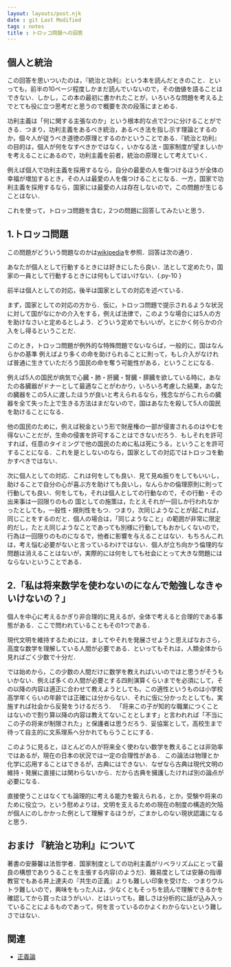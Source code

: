 ```yaml
---
layout: layouts/post.njk
date : git Last Modified 
tags : notes
title : トロッコ問題への回答
---
```


## 個人と統治

この回答を思いついたのは，『統治と功利』という本を読んだときのこと．といっても，前半の10ページ程度しかまだ読んでいないので，その価値を語ることはできない．しかし，この本の最初に書かれたことが，いろいろな問題を考える上でとても役に立つ思考だと思うので概要を次の段落にまとめる．

功利主義は「何に関する主張なのか」という根本的な点で2つに分けることができる．つまり，功利主義をあるべき統治，あるべき法を指し示す理論とするのか，個々人が従うべき道徳の原理とするのかということである．『統治と功利』の目的は，個人が何をなすべきかではなく，いかなる法・国家制度が望ましいかを考えることにあるので，功利主義を前者，統治の原理として考えていく．

例えば個人で功利主義を採用するなら，自分の最愛の人を傷つけるほうが全体の幸福が増加するとき，その人は最愛の人を傷つけることになる．一方，国家で功利主義を採用するなら，国家には最愛の人は存在しないので，この問題が生じることはない．

これを使って，トロッコ問題を含む，2つの問題に回答してみたいと思う．

## 1.トロッコ問題

この問題がどういう問題なのかは[wikipedia](https://ja.wikipedia.org/wiki/%E3%83%88%E3%83%AD%E3%83%83%E3%82%B3%E5%95%8F%E9%A1%8C)を参照．回答は次の通り．

あなたが個人として行動するときには好きにしたら良い．法として定めたり，国家の一員として行動するときには何もしてはいけない．{.py-10 }

前半は個人としての対応，後半は国家としての対応を述べている．

まず，国家としての対応の方から．仮に，トロッコ問題で提示されるような状況に対して国がなにかの介入をする，例えば法律で，このような場合には5人の方を助けなさいと定めるとしよう．どういう定めでもいいが，とにかく何らかの介入をし得るということだ．

このとき，トロッコ問題が例外的な特殊問題でないならば，一般的に，国はなんらかの基準<span class="sidenote-number"></span> <span class="sidenote">例えばより多くの命を助けられること</span>に則って，もし介入がなければ普通に生きていただろう国民の命を奪う可能性がある，ということになる．

例えば5人の国民が病気で心臓・肺・肝臓・腎臓・膵臓を欲している時に，あなたの各臓器がドナーとして最適なことがわかり，いろいろ考慮した結果，あなたの臓器をこの5人に渡したほうが良いと考えられるなら，残念ながらこれらの臓器を全て失った上で生きる方法はまだないので，国はあなたを殺して5人の国民を助けることになる．

他の国民のために，例えば税金という形で財産権の一部が侵害されるのはやむを得ないことだが，生命の侵害を許可することはできないだろう．もしそれを許可すれば，任意のタイミングで他の国民のために私は死にうる，ということを許可することになる．これを是としないのなら，国家としての対応ではトロッコを動かすべきではない．

次に個人としての対応．これは何をしても良い．見て見ぬ振りをしてもいいし，助けることで自分の心が喜ぶ方を助けても良いし，なんらかの倫理原則に則って行動しても良い．何をしても，それは個人としての行動なので，その行動・その出来事は一回限りのもの<span class="sidenote-number"></span> <span class="sidenote">国としての施策は，たとえそれが一回しか行われなかったとしても，一般性・規則性をもつ．つまり，次同じようなことが起これば，同じことをするのだと．個人の場合は，「同じようなこと」の範囲が非常に限定的だし，たとえ同じようなことであっても別様に行動してもおかしくないので，行為は一回限りのものになる</span>で，他者に影響を与えることはない．もちろんこれは，考え悩む必要がないと言っているわけではない．個人が立ち向かう倫理的な問題は消えることはないが，実際的には何をしても社会にとって大きな問題にはならないということである．

## 2.「私は将来数学を使わないのになんで勉強しなきゃいけないの？」

個人を中心に考えるかぎり非合理的に見えるが，全体で考えると合理的である事態がある．ここで問われていることもその1つである．

現代文明を維持するためには，ましてやそれを発展させようと思えばなおさら，高度な数学を理解している人間が必要である．といってもそれは，人類全体から見ればごく少数で十分だ．

では始めから，この少数の人間だけに数学を教えればいいのではと思うがそうもいかない．例えば多くの人間が必要とする四則演算くらいまでを必須にして，その以降の内容は適正に合わせて教えようとしても，この適性というものは小学校高学年くらいの年齢では正確には分からない．それに仮に分かったとしても，実施すれば社会から反発をうけるだろう．<span class="sidenote-number"></span> <span class="sidenote">「将来この子が知的な職業につくことはないので割り算以降の内容は教えてないこととします」と言われれば「不当にこの子の将来が制限された」と保護者は思うだろう．</span>妥協案として，高校生まで待って自主的に文系理系へ分かれてもらうことにする．

このように見ると，ほとんどの人が将来全く使わない数学を教えることは非効率ではあるが，現在の日本の状況では一定の合理性がある．<span class="sidenote-number"></span> <span class="sidenote">この論法は物理とか化学に応用することはできるが，古典にはできない．なぜなら古典は現代文明の維持・発展に直接には関わらないから．だから古典を擁護したければ別の論点が必要になる．</span>

直接使うことはなくても論理的に考える能力を鍛えられる，とか，受験や将来のために役立つ，という慰めよりは，文明を支えるための現在の制度の構造的欠陥が個人にのしかかった例として理解するほうが，ごまかしのない現状認識になると思う．

## おまけ 『統治と功利』について

著書の安藤馨は法哲学者．国家制度としての功利主義がリベラリズムにとって最良の構想でありうることを主張する内容(のようだ)．難易度としては安藤の指導教官でもある井上達夫の『共生の正義』よりも難しい印象を受けた．つまりウルトラ難しいので，興味をもった人は，少なくともそっちを読んで理解できるかを確認してから買ったほうがいい．とはいっても，難しさは分析的に話が込み入っていることによるものであって，何を言っているのかよくわからないという難しさではない．

## 関連

- [正義論]()